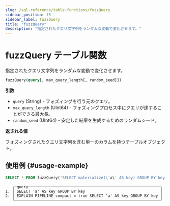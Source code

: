 ```yaml
---
slug: /sql-reference/table-functions/fuzzQuery
sidebar_position: 75
sidebar_label: fuzzQuery
title: "fuzzQuery"
description: "指定されたクエリ文字列をランダムな変動で変化させます。"
---
```



# fuzzQuery テーブル関数

指定されたクエリ文字列をランダムな変動で変化させます。

``` sql
fuzzQuery(query[, max_query_length[, random_seed]])
```

**引数**

- `query` (String) - フォズィングを行う元のクエリ。
- `max_query_length` (UInt64) - フォズィングプロセス中にクエリが達することができる最大長。
- `random_seed` (UInt64) - 安定した結果を生成するためのランダムシード。

**返される値**

フォズィングされたクエリ文字列を含む単一のカラムを持つテーブルオブジェクト。

## 使用例 {#usage-example}

```sql
SELECT * FROM fuzzQuery('SELECT materialize(\'a\' AS key) GROUP BY key') LIMIT 2;
```

```response
   ┌─query──────────────────────────────────────────────────────────┐
1. │ SELECT 'a' AS key GROUP BY key                                 │
2. │ EXPLAIN PIPELINE compact = true SELECT 'a' AS key GROUP BY key │
   └────────────────────────────────────────────────────────────────┘
```

